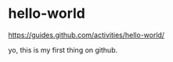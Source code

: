 # hello-world
https://guides.github.com/activities/hello-world/

yo, this is my first thing on github.
